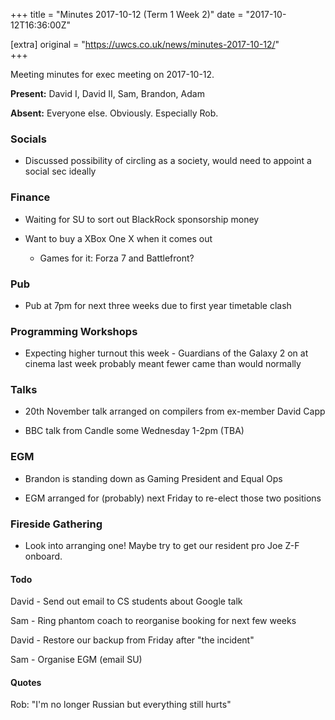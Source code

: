 +++
title = "Minutes 2017-10-12 (Term 1 Week 2)"
date = "2017-10-12T16:36:00Z"

[extra]
original = "https://uwcs.co.uk/news/minutes-2017-10-12/"    
+++

<p>Meeting minutes for exec meeting on 2017-10-12.</p>

<!-- more -->

**Present:** David I, David II, Sam, Brandon, Adam

**Absent:** Everyone else. Obviously. Especially Rob.

  

### Socials

- Discussed possibility of circling as a society, would need to appoint a social sec ideally

### Finance

- Waiting for SU to sort out BlackRock sponsorship money

- Want to buy a XBox One X when it comes out

  - Games for it: Forza 7 and Battlefront?

### Pub

- Pub at 7pm for next three weeks due to first year timetable clash

### Programming Workshops

- Expecting higher turnout this week - Guardians of the Galaxy 2 on at cinema last week probably meant fewer came than would normally

### Talks

- 20th November talk arranged on compilers from ex-member David Capp

- BBC talk from Candle some Wednesday 1-2pm (TBA)

### EGM

- Brandon is standing down as Gaming President and Equal Ops

- EGM arranged for (probably) next Friday to re-elect those two positions

### Fireside Gathering

- Look into arranging one\! Maybe try to get our resident pro Joe Z-F onboard.

  

#### Todo

David - Send out email to CS students about Google talk

Sam - Ring phantom coach to reorganise booking for next few weeks

David - Restore our backup from Friday after "the incident"

Sam - Organise EGM (email SU)

  

#### Quotes

Rob: "I'm no longer Russian but everything still hurts"

